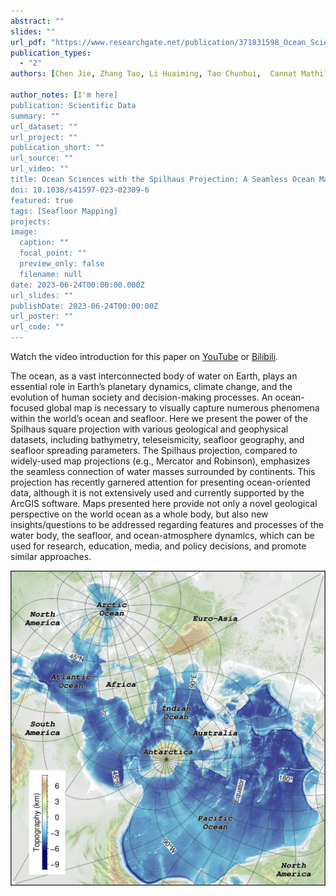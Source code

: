```yaml
---
abstract: ""
slides: ""
url_pdf: "https://www.researchgate.net/publication/371831598_Ocean_Sciences_with_the_Spilhaus_Projection_A_Seamless_Ocean_Map_for_Spatial_Data_Recognition"
publication_types:
  - "2"
authors: [Chen Jie, Zhang Tao, Li Huaiming, Tao Chunhui,  Cannat Mathilde, Sauter Daniel]

author_notes: [I'm here]
publication: Scientific Data
summary: ""
url_dataset: ""
url_project: ""
publication_short: ""
url_source: ""
url_video: ""
title: Ocean Sciences with the Spilhaus Projection: A Seamless Ocean Map for Spatial Data Recognition
doi: 10.1038/s41597-023-02309-6
featured: true
tags: [Seafloor Mapping]
projects:
image:
  caption: ""
  focal_point: ""
  preview_only: false
  filename: null
date: 2023-06-24T00:00:00.000Z
url_slides: ""
publishDate: 2023-06-24T00:00:00Z
url_poster: ""
url_code: ""
---
```


Watch the video introduction for this paper on [YouTube](https://youtu.be/Xv-rxroPnJQ) or [Bilibili](https://www.bilibili.com/video/BV1az4y1H7TL/?vd_source=005d718b4507dd65726bd062e0c9bfcb).

The ocean, as a vast interconnected body of water on Earth, plays an essential role in Earth’s planetary dynamics, climate change, and the evolution of human society and decision-making processes. An ocean-focused global map is necessary to visually capture numerous phenomena within the world’s ocean and seafloor. Here we present the power of the Spilhaus square projection with various geological and geophysical datasets, including bathymetry, teleseismicity, seafloor geography, and seafloor spreading parameters. The Spilhaus projection, compared to widely-used map projections (e.g., Mercator and Robinson), emphasizes the seamless connection of water masses surrounded by continents. This projection has recently garnered attention for presenting ocean-oriented data, although it is not extensively used and currently supported by the ArcGIS software. Maps presented here provide not only a novel geological perspective on the world ocean as a whole body, but also new insights/questions to be addressed regarding features and processes of the water body, the seafloor, and ocean-atmosphere dynamics, which can be used for research, education, media, and policy decisions, and promote similar approaches.



<img src="Fig1.jpg" alt="figure" style="zoom:100%;" />
